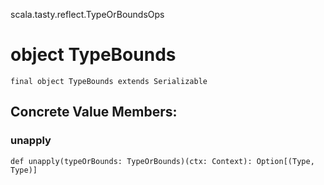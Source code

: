 scala.tasty.reflect.TypeOrBoundsOps
# object TypeBounds

<pre><code class="language-scala" >final object TypeBounds extends Serializable</pre></code>
## Concrete Value Members:
### unapply
<pre><code class="language-scala" >def unapply(typeOrBounds: TypeOrBounds)(ctx: Context): Option[(Type, Type)]</pre></code>

